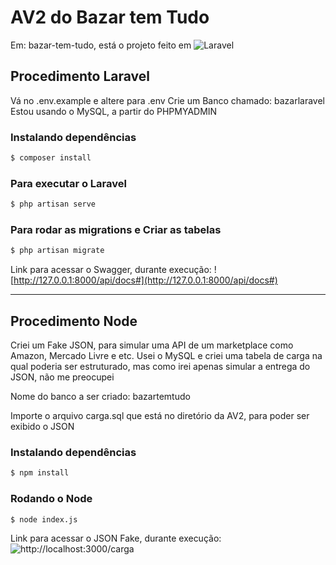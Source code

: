 # AV2 do Bazar tem Tudo

Em: bazar-tem-tudo, está o projeto feito em ![Laravel](https://img.shields.io/badge/Laravel-FF2D20?style=for-the-badge&logo=laravel&logoColor=white)

## Procedimento Laravel
Vá no .env.example e altere para .env
Crie um Banco chamado: bazarlaravel
Estou usando o MySQL, a partir do PHPMYADMIN

### Instalando dependências
```sh
$ composer install
```

### Para executar o Laravel
```sh
$ php artisan serve
```

### Para rodar as migrations e Criar as tabelas
```sh
$ php artisan migrate
```

Link para acessar o Swagger, durante execução:
![http://127.0.0.1:8000/api/docs#](http://127.0.0.1:8000/api/docs#)

---

## Procedimento Node
Criei um Fake JSON, para simular uma API de um marketplace como Amazon, Mercado Livre e etc.
Usei o MySQL e criei uma tabela de carga na qual poderia ser estruturado, mas como irei apenas simular a entrega do JSON, não me preocupei

Nome do banco a ser criado: bazartemtudo

Importe o arquivo carga.sql que está no diretório da AV2, para poder ser exibido o JSON

### Instalando dependências
```sh
$ npm install
```

### Rodando o Node
```sh
$ node index.js
```

Link para acessar o JSON Fake, durante execução:
![http://localhost:3000/carga](http://localhost:3000/carga)